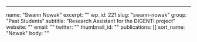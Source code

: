 ---
  name: "Swann Nowak"
  excerpt: ""
  wp_id: 221
  slug: "swann-nowak"
  group: "Past Students"
  subtitle: "Research Assistant for the DIGENTI project"
  website: ""
  email: ""
  twitter: ""
  thumbnail_id: ""
  publications: []
  sort_name: "Nowak"
  body: ""

